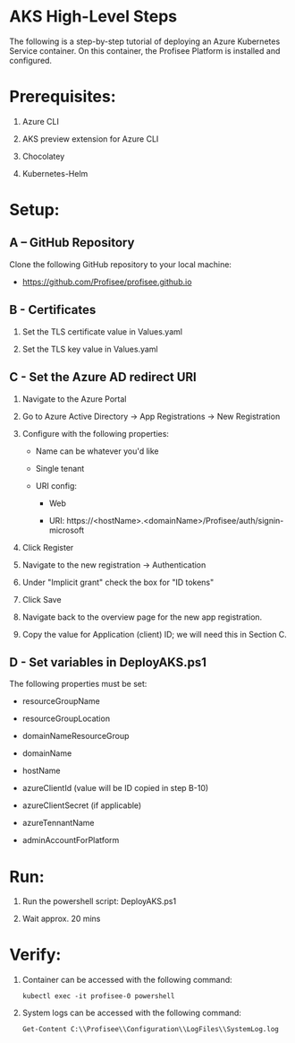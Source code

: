 # **<span class="underline">AKS High-Level Steps</span>**

The following is a step-by-step tutorial of deploying an Azure
Kubernetes Service container. On this container, the Profisee Platform
is installed and configured.

# Prerequisites:

1)  Azure CLI

2)  AKS preview extension for Azure CLI

3)  Chocolatey

4)  Kubernetes-Helm

# Setup:

## A – GitHub Repository

Clone the following GitHub repository to your local machine:

  - <https://github.com/Profisee/profisee.github.io>

## B - Certificates

1.  Set the TLS certificate value in Values.yaml

2.  Set the TLS key value in Values.yaml

## C - Set the Azure AD redirect URI

1.  Navigate to the Azure Portal

2.  Go to Azure Active Directory -\> App Registrations -\> New
    Registration

3.  Configure with the following properties:
    
      - Name can be whatever you'd like
    
      - Single tenant
    
      - URI config:
        
          - Web
        
          - URI:
            https://\<hostName\>.\<domainName\>/Profisee/auth/signin-microsoft  

4.  Click Register

5.  Navigate to the new registration -\> Authentication

6.  Under "Implicit grant" check the box for "ID tokens"

7.  Click Save

8.  Navigate back to the overview page for the new app registration.

9.  Copy the value for Application (client) ID; we will need this in
    Section C.

##  D - Set variables in DeployAKS.ps1

The following properties must be set:

  - resourceGroupName

  - resourceGroupLocation

  - domainNameResourceGroup

  - domainName

  - hostName

  - azureClientId (value will be ID copied in step B-10)

  - azureClientSecret (if applicable)

  - azureTennantName

  - adminAccountForPlatform

# Run:

1.  Run the powershell script: DeployAKS.ps1

2.  Wait approx. 20 mins

# Verify:

1.  Container can be accessed with the following command:
    
        kubectl exec -it profisee-0 powershell

2.  System logs can be accessed with the following command:
    
        Get-Content C:\\Profisee\\Configuration\\LogFiles\\SystemLog.log
